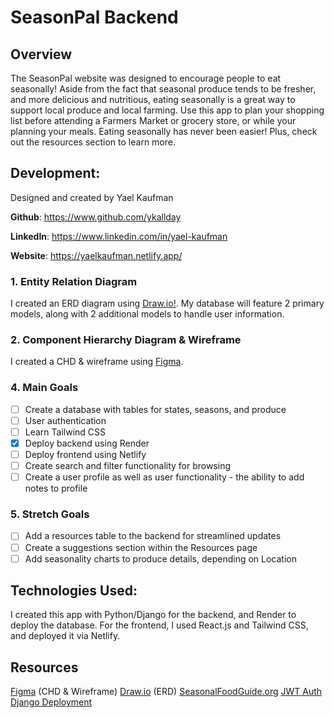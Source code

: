 # SeasonPal Backend

## Overview
The SeasonPal website was designed to encourage people to eat seasonally! Aside from the fact that seasonal produce tends to be fresher, and more delicious and nutritious, eating seasonally is a great way to support local produce and local farming. Use this app to plan your shopping list before attending a Farmers Market or grocery store, or while your planning your meals. Eating seasonally has never been easier! Plus, check out the resources section to learn more.
## Development:
Designed and created by Yael Kaufman

**Github**: https://www.github.com/ykallday

**LinkedIn**: https://www.linkedin.com/in/yael-kaufman

**Website**: https://yaelkaufman.netlify.app/

### 1. Entity Relation Diagram
I created an ERD diagram using [Draw.io!](https://drive.google.com/file/d/1a4VaOTSJD28_XgbcRlcE_Gw0Bx5cEWa3/view?usp=sharing "Draw.io"). My database will feature 2 primary models, along with 2 additional models to handle user information.
### 2. Component Hierarchy Diagram & Wireframe
I created a CHD & wireframe using [Figma](https://www.figma.com/file/0NCkV4tbvh7lWAi9vA1jb3/seasonpal?node-id=0%3A1&t=e2TBzBR1XyGbKnwE-1).
<!-- ![Wireframe](SeasonPalBE/assets/Wireframe.png "Wireframe") -->
### 4. Main Goals
- [ ] Create a database with tables for states, seasons, and produce
- [ ] User authentication
- [ ] Learn Tailwind CSS
- [x] Deploy backend using Render
- [ ] Deploy frontend using Netlify
- [ ] Create search and filter functionality for browsing
- [ ] Create a user profile as well as user functionality - the ability to add notes to profile
### 5. Stretch Goals
- [ ] Add a resources table to the backend for streamlined updates
- [ ] Create a suggestions section within the Resources page
- [ ] Add seasonality charts to produce details, depending on Location
## Technologies Used:
I created this app with Python/Django for the backend, and Render to deploy the database. For the frontend, I used React.js and Tailwind CSS, and deployed it via Netlify. 
## Resources
[Figma](https://www.figma.com) (CHD & Wireframe)
[Draw.io](https://www.draw.io) (ERD)
[SeasonalFoodGuide.org](https://www.seasonalfoodguide.org/)
[JWT Auth](https://medium.com/@ronakchitlangya1997/jwt-authentication-with-react-js-and-django-c034aae1e60d)
[Django Deployment](https://www.youtube.com/watch?v=bE8UllxfFC8)